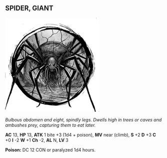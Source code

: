 ## SPIDER, GIANT

![](images/spider-giant.webp)

_Bulbous abdomen and eight, spindly legs. Dwells high in trees or caves and ambushes prey, capturing them to eat later._

**AC** 13, **HP** 13, **ATK** 1 bite +3 (1d4 + poison), **MV** near (climb), **S** +2 **D** +3 **C** +0 **I** -2 **W** +1 **Ch** -2, **AL** N, **LV** 3

**Poison:** DC 12 CON or paralyzed 1d4 hours.

